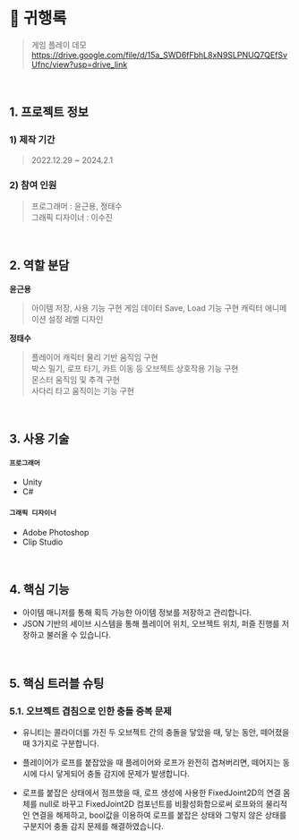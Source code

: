 # :pushpin: 귀행록
>게임 플레이 데모   
>https://drive.google.com/file/d/15a_SWD6fFbhL8xN9SLPNUQ7QEfSvUfnc/view?usp=drive_link

</br>

## 1. 프로젝트 정보
### **1) 제작 기간**
>2022.12.29 ~ 2024.2.1

### **2) 참여 인원**
>프로그래머 : 윤근용, 정태수   
>그래픽 디자이너 : 이수진

</br>

## 2. 역할 분담
**윤근용**
>아이템 저장, 사용 기능 구현
>게임 데이터 Save, Load 기능 구현
>캐릭터 애니메이션 설정
>레벨 디자인

**정태수**
>플레이어 캐릭터 물리 기반 움직임 구현   
>박스 밀기, 로프 타기, 카트 이동 등 오브젝트 상호작용 기능 구현   
>몬스터 움직임 및 추격 구현   
>사다리 타고 움직이는 기능 구현   

</br>

## 3. 사용 기술
#### `프로그래머`
- Unity
- C#

#### `그래픽 디자이너`
- Adobe Photoshop
- Clip Studio

</br>

## 4. 핵심 기능
- 아이템 매니저를 통해 획득 가능한 아이템 정보를 저장하고 관리합니다.
- JSON 기반의 세이브 시스템을 통해 플레이어 위치, 오브젝트 위치, 퍼즐 진행를 저장하고 불러올 수 있습니다.

</br>

## 5. 핵심 트러블 슈팅
### 5.1. 오브젝트 겹침으로 인한 충돌 중복 문제
- 유니티는 콜라이더를 가진 두 오브젝트 간의 충돌을 닿았을 때, 닿는 동안, 떼어졌을 때 3가지로 구분합니다.
- 플레이어가 로프를 붙잡았을 때 플레이어와 로프가 완전히 겹쳐버리면, 떼어지는 동시에 다시 닿게되어 충돌 감지에 문제가 발생합니다.


- 로프를 붙잡은 상태에서 점프했을 때, 로프 생성에 사용한 FixedJoint2D의 연결 몸체를 null로 바꾸고 FixedJoint2D 컴포넌트를 비활성화함으로써 로프와의 물리적인 연결을 해제하고,
bool값을 이용하여 로프를 붙잡은 상태와 그렇지 않은 상태를 구분지어 충돌 감지 문제를 해결하였습니다.
